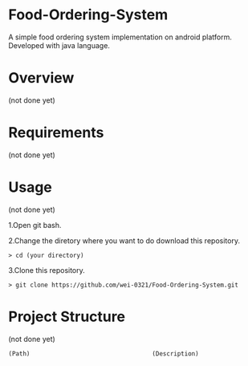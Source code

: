 # Food-Ordering-System
A simple food ordering system implementation on android platform. Developed with java language.

# Overview 
(not done yet)

# Requirements 
(not done yet)

# Usage 
(not done yet)

1.Open git bash. 

2.Change the diretory where you want to do download this repository.
```
> cd (your directory)
```
3.Clone this repository. 
```
> git clone https://github.com/wei-0321/Food-Ordering-System.git
```


# Project Structure
(not done yet)

```
(Path)                                	(Description)




```
